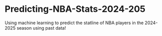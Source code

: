 # Predicting-NBA-Stats-2024-205
Using machine learning to predict the statline of NBA players in the 2024-2025 season using past data!
